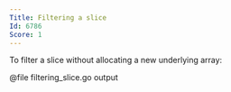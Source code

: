 ```yaml
---
Title: Filtering a slice
Id: 6786
Score: 1
---
```


To filter a slice without allocating a new underlying array:

@file filtering_slice.go output

<!-- TODO: add a diagram showing how it works -->